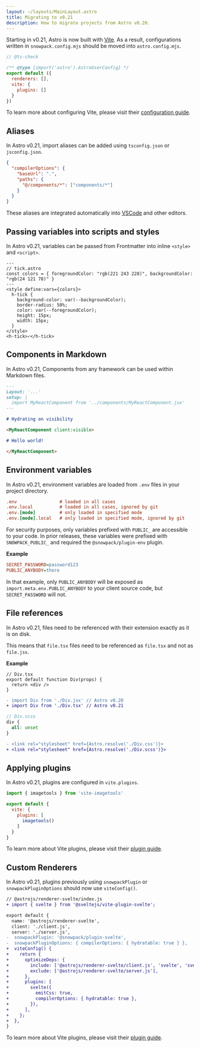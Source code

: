 ```yaml
---
layout: ~/layouts/MainLayout.astro
title: Migrating to v0.21
description: How to migrate projects from Astro v0.20.
---
```


Starting in v0.21, Astro is now built with [Vite].
As a result, configurations written in `snowpack.config.mjs` should be moved into `astro.config.mjs`.

```js
// @ts-check

/** @type {import('astro').AstroUserConfig} */ 
export default ({
  renderers: [],
  vite: {
    plugins: []
  }
})
```

To learn more about configuring Vite, please visit their [configuration guide](https://vitejs.dev/config/).



## Aliases

In Astro v0.21, import aliases can be added using `tsconfig.json` or `jsconfig.json`.

```json
{
  "compilerOptions": {
    "baseUrl": ".",
    "paths": {
      "@/components/*": ["components/*"]
    }
  }
}
```

These aliases are integrated automatically into [VSCode](https://code.visualstudio.com/docs/languages/jsconfig) and other editors.



## Passing variables into scripts and styles

In Astro v0.21, variables can be passed from Frontmatter into inline `<style>` and `<script>`.

```astro
---
// tick.astro
const colors = { foregroundColor: "rgb(221 243 228)", backgroundColor: "rgb(24 121 78)" }
---
<style define:vars={colors}>
  h-tick {
    background-color: var(--backgroundColor);
    border-radius: 50%;
    color: var(--foregroundColor);
    height: 15px;
    width: 15px;
  }
</style>
<h-tick>✓</h-tick>
```



## Components in Markdown

In Astro v0.21, Components from any framework can be used within Markdown files.

```md
---
Layout: '...'
setup: | 
  import MyReactComponent from '../components/MyReactComponent.jsx'
---

# Hydrating on visibility

<MyReactComponent client:visible>

# Hello world!

</MyReactComponent>
```



## Environment variables

In Astro v0.21, environment variables are loaded from `.env` files in your project directory.

```ini
.env                # loaded in all cases
.env.local          # loaded in all cases, ignored by git
.env.[mode]         # only loaded in specified mode
.env.[mode].local   # only loaded in specified mode, ignored by git
```

For security purposes, only variables prefixed with `PUBLIC_` are accessible to your code.
In prior releases, these variables were prefixed with `SNOWPACK_PUBLIC_` and required the `@snowpack/plugin-env` plugin.

**Example**

```ini
SECRET_PASSWORD=password123
PUBLIC_ANYBODY=there
```

In that example, only `PUBLIC_ANYBODY` will be exposed as `import.meta.env.PUBLIC_ANYBODY` to your client source code, but `SECRET_PASSWORD` will not.



## File references

In Astro v0.21, files need to be referenced with their extension exactly as it is on disk.

This means that `file.tsx` files need to be referenced as `file.tsx` and not as `file.jsx`.

**Example**

```tsx
// Div.tsx
export default function Div(props) {
  return <div />
}
```

```diff
- import Div from './Div.jsx' // Astro v0.20
+ import Div from './Div.tsx' // Astro v0.21
```

```scss
// Div.scss
div {
  all: unset
}
```

```diff
- <link rel="stylesheet" href={Astro.resolve('./Div.css')}>
+ <link rel="stylesheet" href={Astro.resolve('./Div.scss')}>
```



## Applying plugins

In Astro v0.21, plugins are configured in `vite.plugins`.

```js
import { imagetools } from 'vite-imagetools'

export default {
  vite: {
    plugins: [
      imagetools()
    ]
  }
}
```

To learn more about Vite plugins, please visit their [plugin guide](https://vitejs.dev/guide/using-plugins.html).



## Custom Renderers

In Astro v0.21, plugins previously using `snowpackPlugin` or `snowpackPluginOptions` should now use `viteConfig()`.

```diff
// @astrojs/renderer-svelte/index.js
+ import { svelte } from '@sveltejs/vite-plugin-svelte';

export default {
  name: '@astrojs/renderer-svelte',
  client: './client.js',
  server: './server.js',
-  snowpackPlugin: '@snowpack/plugin-svelte',
-  snowpackPluginOptions: { compilerOptions: { hydratable: true } },
+  viteConfig() {
+    return {
+      optimizeDeps: {
+        include: ['@astrojs/renderer-svelte/client.js', 'svelte', 'svelte/internal'],
+        exclude: ['@astrojs/renderer-svelte/server.js'],
+      },
+      plugins: [
+        svelte({
+          emitCss: true,
+          compilerOptions: { hydratable: true },
+        }),
+      ],
+    };
+  },
}
```

To learn more about Vite plugins, please visit their [plugin guide](https://vitejs.dev/guide/using-plugins.html).



[Snowpack]: https://www.snowpack.dev
[Vite]: https://vitejs.dev
